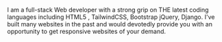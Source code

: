 I am a full-stack Web developer with a strong grip on THE latest coding languages including HTML5 ,
TailwindCSS, Bootstrap jQuery, Django. I've built many websites in the past and would devotedly
provide you with an opportunity to get responsive websites of your demand.
